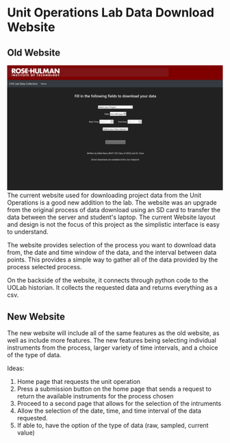 # Unit Operations Lab Data Download Website
## Old Website

![UOLab.rose-hulman.edu website screenshot](https://github.com/sandera1-RHIT/CHE525_UOLab_Website_Upgrade/blob/main/UOLab_Website_old%20Screenshot.png?raw=true)
The current website used for downloading project data from the Unit Operations is a good new addition to the lab.  The website was an upgrade from the original process of data download using an SD card to transfer the data between the server and student's laptop.  The current Website layout and design is not the focus of this project as the simplistic interface is easy to understand.  

The website provides selection of the process you want to download data from, the date and time window of the data, and the interval between data points.  This provides a simple way to gather all of the data provided by the process selected process.

On the backside of the website, it connects through python code to the UOLab historian. It collects the requested data and returns everything as a csv.

## New Website
The new website will include all of the same features as the old website, as well as include more features.  The new features being selecting individual instruments from the process, larger variety of time intervals, and a choice of the type of data. 

Ideas:
1. Home page that requests the unit operation
2. Press a submission button on the home page that sends a request to return the available instruments for the process chosen
3. Proceed to a second page that allows for the selection of the intruments
4. Allow the selection of the date, time, and time interval of the data requested.
5. If able to, have the option of the type of data (raw, sampled, current value)

